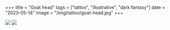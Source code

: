 +++
title = "Goat head"
tags = ["tattoo", "illustrative", "dark fantasy"]
date = "2023-05-14"
image = "/img/tattoo/goat-head.jpg"
+++

![](/img/tattoo/goat-head.jpg)
![](/img/tattoo/goat-head-1.jpg)
